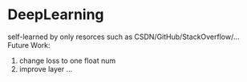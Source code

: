 # DeepLearning
self-learned by only resorces such as CSDN/GitHub/StackOverflow/...
Future Work:
1. change loss to one float num
2. improve layer
...
